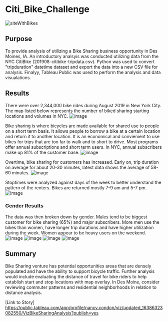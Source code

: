 # Citi_Bike_Challenge
![siteWithBikes](https://user-images.githubusercontent.com/89953246/144714430-1f44e0eb-ab01-4d03-9da6-b07f3fcbb1f5.jpg)

## Purpose
To provide analysis of utilizing a Bike Sharing business opportunity in Des Moines, IA.  An introductory analsyis was conducted utilizing data from the NYC CitiBike (201908-citibike-tripdata.csv).  Python was used to convert "tripduration" datetime dataset and export the data into a new CSV file for analysis. Finalyy, Tableau Public was used to perform the analysis and data visualations.

## Results
There were over 2,344,000 bike rides during August 2019 in New York City. The map listed below represents the number of biked sharing starting locations and volumes in NYC.
![image](https://user-images.githubusercontent.com/89953246/144762979-8137c029-5c5a-40fa-ac4d-aa5ad0870663.png)

Bike sharing is where bicycles are made available for shared use to people on a short term basis.  It allows people to borrow a bike at a certain location and return it to another location.  It is an economical and convienient to use bikes for trips that are too far to walk and to short to drive.  Most programs offer annual subscriptions and short term users.  In NYC, annual subscribers make up 81% of the customer base.
![image](https://user-images.githubusercontent.com/89953246/144763216-b28396b0-95b3-4aef-9104-2e36aeb5b127.png)

Overtime, bike sharing for customers has increased.  Early on, trip duration on  average for about 20-30 minutes, latest data shows the average of 58-60 minutes.
![image](https://user-images.githubusercontent.com/89953246/144763548-6bbc8b58-c3bf-4728-a20e-9b401bca342b.png)

Stoptimes were analyzed against days of the week to better understand the pattern of the renters. Bikes are returned mostly 7-9 am and 5-7 pm.
![image](https://user-images.githubusercontent.com/89953246/144763756-cf7d6a23-38ec-403c-b937-ad425b7ff945.png)

### Gender Results
The data was then broken down by gender.  Males tend to be biggest customer for bike sharing (65%) and major subscribers.  More men use the bikes than women, have longer trip durations and have higher utilization during the week.  Women appear to be heavy users on the weekend.
![image](https://user-images.githubusercontent.com/89953246/144764041-9681ee8e-97e1-4dbb-b337-e02a13199044.png)
![image](https://user-images.githubusercontent.com/89953246/144764091-a61ff765-5ccf-46c9-b017-fc5f8dcf8e79.png)
![image](https://user-images.githubusercontent.com/89953246/144764113-b615af83-c70d-4ffa-8323-7bf4c245ab03.png)
![image](https://user-images.githubusercontent.com/89953246/144764129-319485b0-281c-4513-9c08-a6d5808c309b.png)

## Summary
Bike Sharing venture has potential opportunities areas that are densely populated and have the ability to support bicycle traffic.  Further analysis would include evaluating the distance of travel for bike riders to help establish start and stop locations with map overlay. In Des Moine, consider reviewing commuter patterns and residential neighborhoods in relation to distance analysis.

[Link to Story] https://public.tableau.com/app/profile/nancy.condon/viz/updated_16386323082550/VizBikeSharingAnalysis?publish=yes
